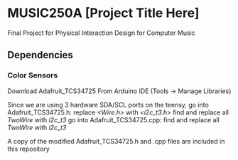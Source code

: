 # MUSIC250A [Project Title Here]
Final Project for Physical Interaction Design for Computer Music


## Dependencies
### Color Sensors
Download Adafruit_TCS34725 From Arduino IDE (Tools -> Manage Libraries)

Since we are using 3 hardware SDA/SCL ports on the teensy, 
  go into Adafruit_TCS34725.h:
    replace *<Wire.h>* with *<i2c_t3.h>*
    find and replace all *TwoWire* with *i2c_t3*
  go into Adafruit_TCS34725.cpp:
    find and replace all *TwoWire* with *i2c_t3*

A copy of the modified Adafruit_TCS34725.h and .cpp files are included in this repository
